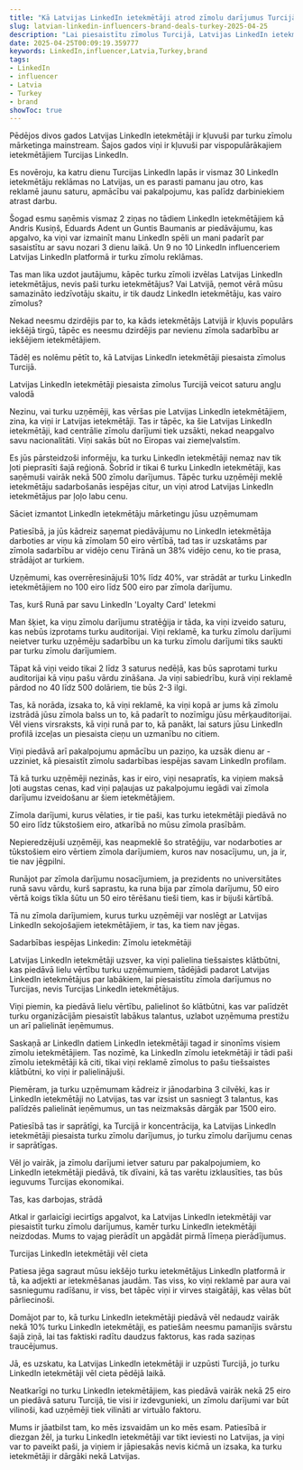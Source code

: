 ```yaml
---
title: "Kā Latvijas LinkedIn ietekmētāji atrod zīmolu darījumus Turcijā"
slug: latvian-linkedin-influencers-brand-deals-turkey-2025-04-25
description: "Lai piesaistītu zīmolus Turcijā, Latvijas LinkedIn ietekmētāji vispirms veido saturu angļu valodā, jo turku auditorija nezinās, kas ir eiro."
date: 2025-04-25T00:09:19.359777
keywords: LinkedIn,influencer,Latvia,Turkey,brand
tags:
- LinkedIn
- influencer
- Latvia
- Turkey
- brand
showToc: true
---
```


Pēdējos divos gados Latvijas LinkedIn ietekmētāji ir kļuvuši par turku zīmolu mārketinga mainstream. Šajos gados viņi ir kļuvuši par vispopulārākajiem ietekmētājiem Turcijas LinkedIn.


Es novēroju, ka katru dienu Turcijas LinkedIn lapās ir vismaz 30 LinkedIn ietekmētāju reklāmas no Latvijas, un es parasti pamanu jau otro, kas reklamē jaunu saturu, apmācību vai pakalpojumu, kas palīdz darbiniekiem atrast darbu.


Šogad esmu saņēmis vismaz 2 ziņas no tādiem LinkedIn ietekmētājiem kā Andris Kusiņš, Eduards Adent un Guntis Baumanis ar piedāvājumu, kas apgalvo, ka viņi var izmainīt manu LinkedIn spēli un mani padarīt par sasaistītu ar savu nozari 3 dienu laikā. Un 9 no 10 LinkedIn influenceriem Latvijas LinkedIn platformā ir turku zīmolu reklāmas.


Tas man lika uzdot jautājumu, kāpēc turku zīmoli izvēlas Latvijas LinkedIn ietekmētājus, nevis paši turku ietekmētājus? Vai Latvijā, ņemot vērā mūsu samazināto iedzīvotāju skaitu, ir tik daudz LinkedIn ietekmētāju, kas vairo zīmolus?


Nekad neesmu dzirdējis par to, ka kāds ietekmētājs Latvijā ir kļuvis populārs iekšējā tirgū, tāpēc es neesmu dzirdējis par nevienu zīmola sadarbību ar iekšējiem ietekmētājiem.


Tādēļ es nolēmu pētīt to, kā Latvijas LinkedIn ietekmētāji piesaista zīmolus Turcijā.


Latvijas LinkedIn ietekmētāji piesaista zīmolus Turcijā veicot saturu angļu valodā


Nezinu, vai turku uzņēmēji, kas vēršas pie Latvijas LinkedIn ietekmētājiem, zina, ka viņi ir Latvijas ietekmētāji. Tas ir tāpēc, ka šie Latvijas LinkedIn ietekmētāji, kad centrālie zīmolu darījumi tiek uzsākti, nekad neapgalvo savu nacionalitāti. Viņi sakās būt no Eiropas vai ziemeļvalstīm.


Es jūs pārsteidzoši informēju, ka turku LinkedIn ietekmētāji nemaz nav tik ļoti pieprasīti šajā reģionā. Šobrīd ir tikai 6 turku LinkedIn ietekmētāji, kas saņēmuši vairāk nekā 500 zīmolu darījumus. Tāpēc turku uzņēmēji meklē ietekmētāju sadarbošanās iespējas citur, un viņi atrod Latvijas LinkedIn ietekmētājus par ļoļo labu cenu. 


Sāciet izmantot LinkedIn ietekmētāju mārketingu jūsu uzņēmumam


Patiesībā, ja jūs kādreiz saņemat piedāvājumu no LinkedIn ietekmētāja darboties ar viņu kā zīmolam 50 eiro vērtībā, tad tas ir uzskatāms par zīmola sadarbību ar vidējo cenu Tirānā un 38% vidējo cenu, ko tie prasa, strādājot ar turkiem.


Uzņēmumi, kas overrēresinājuši 10% līdz 40%, var strādāt ar turku LinkedIn ietekmētājiem no 100 eiro līdz 500 eiro par zīmola darījumu.


Tas, kurš Runā par savu LinkedIn 'Loyalty Card' Ietekmi


Man šķiet, ka viņu zīmolu darījumu stratēģija ir tāda, ka viņi izveido saturu, kas nebūs izprotams turku auditorijai. Viņi reklamē, ka turku zīmolu darījumi neietver turku uzņēmēju sadarbību un ka turku zīmolu darījumi tiks saukti par turku zīmolu darījumiem. 


Tāpat kā viņi veido tikai 2 līdz 3 saturus nedēļā, kas būs saprotami turku auditorijai kā viņu pašu vārdu zināšana. Ja viņi sabiedrību, kurā viņi reklamē pārdod no 40 līdz 500 dolāriem, tie būs 2-3 ilgi. 


Tas, kā norāda, izsaka to, kā viņi reklamē, ka viņi kopā ar jums kā zīmolu izstrādā jūsu zīmola balss un to, kā padarīt to nozīmīgu jūsu mērķauditorijai.  Vēl viens virsraksts, kā viņi runā par to, kā panākt, lai saturs jūsu LinkedIn profilā izceļas un piesaista cieņu un uzmanību no citiem.


Viņi piedāvā arī pakalpojumu apmācību un paziņo, ka uzsāk dienu ar - uzziniet, kā piesaistīt zīmolu sadarbības iespējas savam LinkedIn profilam. 


Tā kā turku uzņēmēji nezinās, kas ir eiro, viņi nesapratīs, ka viņiem maksā ļoti augstas cenas, kad viņi paļaujas uz pakalpojumu iegādi vai zīmola darījumu izveidošanu ar šiem ietekmētājiem. 


Zīmola darījumi, kurus vēlaties, ir tie paši, kas turku ietekmētāji piedāvā no 50 eiro līdz tūkstošiem eiro, atkarībā no mūsu zīmola prasībām. 


Nepieredzējuši uzņēmēji, kas neapmeklē šo stratēģiju, var nodarboties ar tūkstošiem eiro vērtiem zīmola darījumiem, kuros nav nosacījumu, un, ja ir, tie nav jēgpilni.


Runājot par zīmola darījumu nosacījumiem, ja prezidents no universitātes runā savu vārdu, kurš saprastu, ka runa bija par zīmola darījumu, 50 eiro vērtā koigs tīkla šūtu un 50 eiro tērēšanu tieši tiem, kas ir bijuši kārtībā. 


Tā nu zīmola darījumiem, kurus turku uzņēmēji var noslēgt ar Latvijas LinkedIn sekojošajiem ietekmētājiem, ir tas, ka tiem nav jēgas.


Sadarbības iespējas Linkedin: Zīmolu ietekmētāji


Latvijas LinkedIn ietekmētāji uzsver, ka viņi palielina tiešsaistes klātbūtni, kas piedāvā lielu vērtību turku uzņēmumiem, tādējādi padarot Latvijas LinkedIn ietekmētājus par labākiem, lai piesaistītu zīmola darījumus no Turcijas, nevis Turcijas LinkedIn ietekmētājus.


Viņi piemin, ka piedāvā lielu vērtību, palielinot šo klātbūtni, kas var palīdzēt turku organizācijām piesaistīt labākus talantus, uzlabot uzņēmuma prestižu un arī palielināt ieņēmumus.


Saskaņā ar LinkedIn datiem LinkedIn ietekmētāji tagad ir sinonīms visiem zīmolu ietekmētājiem. Tas nozīmē, ka LinkedIn zīmolu ietekmētāji ir tādi paši zīmolu ietekmētāji kā citi, tikai viņi reklamē zīmolus to pašu tiešsaistes klātbūtni, ko viņi ir palielinājuši. 


Piemēram, ja turku uzņēmumam kādreiz ir jānodarbina 3 cilvēki, kas ir LinkedIn ietekmētāji no Latvijas, tas var izsist un sasniegt 3 talantus, kas palīdzēs palielināt ieņēmumus, un tas neizmaksās dārgāk par 1500 eiro.


Patiesībā tas ir saprātīgi, ka Turcijā ir koncentrācija, ka Latvijas LinkedIn ietekmētāji piesaista turku zīmolu darījumus, jo turku zīmolu darījumu cenas ir saprātīgas. 


Vēl jo vairāk, ja zīmolu darījumi ietver saturu par pakalpojumiem, ko LinkedIn ietekmētāji piedāvā, tik dīvaini, kā tas varētu izklausīties, tas būs ieguvums Turcijas ekonomikai.


Tas, kas darbojas, strādā


Atkal ir garlaicīgi iecirtīgs apgalvot, ka Latvijas LinkedIn ietekmētāji var piesaistīt turku zīmolu darījumus, kamēr turku LinkedIn ietekmētāji neizdodas. Mums to vajag pierādīt un apgādāt pirmā līmeņa pierādījumus.


Turcijas LinkedIn ietekmētāji vēl cieta


Patiesa jēga sagraut mūsu iekšējo turku ietekmētājus LinkedIn platformā ir tā, ka adjekti ar ietekmēšanas jaudām. Tas viss, ko viņi reklamē par aura vai sasniegumu radīšanu, ir viss, bet tāpēc viņi ir virves staigātāji, kas vēlas būt pārliecinoši.


Domājot par to, kā turku LinkedIn ietekmētāji piedāvā vēl nedaudz vairāk nekā 10% turku LinkedIn ietekmētāji, es patiešām neesmu pamanījis svārstu šajā ziņā, lai tas faktiski radītu daudzus faktorus, kas rada saziņas traucējumus.


Jā, es uzskatu, ka Latvijas LinkedIn ietekmētāji ir uzpūsti Turcijā, jo turku LinkedIn ietekmētāji vēl cieta pēdējā laikā.


Neatkarīgi no turku LinkedIn ietekmētājiem, kas piedāvā vairāk nekā 25 eiro un piedāvā saturu Turcijā, tie visi ir izdevgunieki, un zīmolu darījumi var būt vilinoši, kad uzņēmēji tiek vilināti ar virtuālo faktoru.


Mums ir jāatbilst tam, ko mēs izsvaidām un ko mēs esam. Patiesībā ir diezgan žēl, ja turku LinkedIn ietekmētāji var tikt ieviesti no Latvijas, ja viņi var to paveikt paši, ja viņiem ir jāpiesakās nevis kićmā un izsaka, ka turku ietekmētāji ir dārgāki nekā Latvijas.